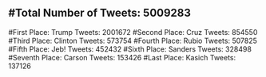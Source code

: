 #Total Number of Tweets: 5009283 
---
#First Place: Trump Tweets: 2001672
#Second Place: Cruz Tweets: 854550
#Third Place: Clinton Tweets: 573754
#Fourth Place: Rubio Tweets: 507825
#Fifth Place: Jeb! Tweets: 452432
#Sixth Place: Sanders Tweets: 328498
#Seventh Place: Carson Tweets: 153426
#Last Place: Kasich Tweets: 137126
